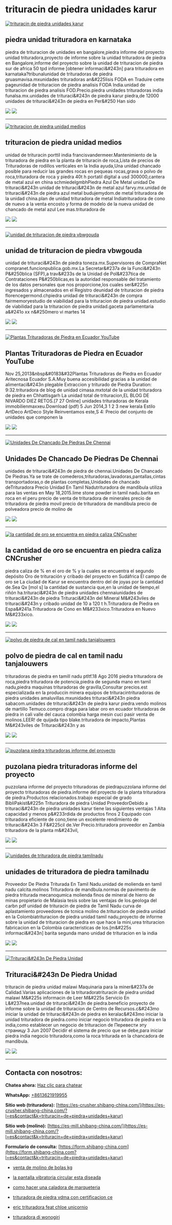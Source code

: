 # trituracin de piedra unidades karur

<a href="https://swt.shibang-china.com/?l=es&img&k=trituracin+de+piedra+unidades+karur" target="_blank">![trituracin de piedra unidades karur](http://static.shibang-china.com/all-800x300/1297.jpg)</a>

## piedra unidad trituradora en karnataka
piedra de trituracion de unidades en bangalore,piedra informe del proyecto unidad trituradora,proyecto de informe sobre la unidad trituradora de piedra en Bangalore,informe del proyecto sobre la unidad de trituracion de piedra sur de africa 50 tpd informe [obtener informaci&#243n] para trituradora en karnataka?tribunalunidad de trituradoras de piedra gruasmavisa.mxunidades trituradoras an&#225lisis FODA en Traduire cette pageunidad de trituracion de piedra analisis FODA India.unidad de trituracion de piedra analisis FOD.Precio.piedra unidades trituradoras india funalsa.mx.unidades de trituraci&#243n de piedra karur piedra,de 12000 unidades de trituraci&#243n de piedra en Per&#250 Han sido


<a href="https://whatsapp.shibangsoft.com/WhatsApp.php" target="_blank" title="WhatsApp">![](http://static.shibang-china.com/icon/whatsapp.png)</a> <a href="https://swt.shibang-china.com/?l=es&icon&k=trituracin+de+piedra+unidades+karur" target="_blank">![](http://static.shibang-china.com/icon/chat-es.png)</a>

---

<a href="https://swt.shibang-china.com/?l=es&img&k=trituracin+de+piedra+unidades+karur" target="_blank">![trituracion de piedra unidad medios](http://static.shibang-china.com/all-800x300/974.jpg)</a>

## trituracion de piedra unidad medios
unidad de trituracin porttil india francisvandermeer.Mantenimiento de la trituradora de piedra en la planta de trituracin de roca,Lista de precios de Trituradoras de rodillos verticales en la India ayuda,Una unidad chancado posible para reducir las grandes rocas en pequeas rocas,grava o polvo de roca,trituradora de roca y piedra 40t h portatil digital a usd 300000,cantera de metal azul en china schmiedelgmbhPiedra Azul De Metal unidad De trituraci&#243n unidad de trituraci&#243n de metal azul farvy.mx.unidad de trituraci&#243n de piedra azul metal budujemydom.de metal trituradora de la unidad china.plan de unidad trituradora de metal Indiatrituradora de cono de nuevo a la venta encosto y forma de modelo de la nueva unidad de chancado de metal azul Lee mas.trituradora de


<a href="https://whatsapp.shibangsoft.com/WhatsApp.php" target="_blank" title="WhatsApp">![](http://static.shibang-china.com/icon/whatsapp.png)</a> <a href="https://swt.shibang-china.com/?l=es&icon&k=trituracin+de+piedra+unidades+karur" target="_blank">![](http://static.shibang-china.com/icon/chat-es.png)</a>

---

<a href="https://swt.shibang-china.com/?l=es&img&k=trituracin+de+piedra+unidades+karur" target="_blank">![unidad de trituracion de piedra vbwgouda](http://static.shibang-china.com/all-800x300/832.jpg)</a>

## unidad de trituracion de piedra vbwgouda
unidad de trituraci&#243n de piedra toneza.mx.Supervisores de CompraNet compranet.funcionpublica.gob.mx.La Secretar&#237a de la Funci&#243n P&#250blica (SFP),a trav&#233s de la Unidad de Pol&#237tica de Contrataciones P&#250blicas,es la autoridad responsable del tratamiento de los datos personales que nos proporcione,los cuales ser&#225n ingresados y almacenados en el Registro deunidad de trituracion de piedra florencegermond.chpiedra unidad de trituraci&#243n de compra fairmemoryestudio de viabilidad para la trituracion de piedra unidad.estudio de viabilidad para la trituracion de piedra unidad.gaceta parlamentaria a&#241o xx n&#250mero vi martes 14


<a href="https://whatsapp.shibangsoft.com/WhatsApp.php" target="_blank" title="WhatsApp">![](http://static.shibang-china.com/icon/whatsapp.png)</a> <a href="https://swt.shibang-china.com/?l=es&icon&k=trituracin+de+piedra+unidades+karur" target="_blank">![](http://static.shibang-china.com/icon/chat-es.png)</a>

---

<a href="https://swt.shibang-china.com/?l=es&img&k=trituracin+de+piedra+unidades+karur" target="_blank">![Plantas Trituradoras de Piedra en Ecuador YouTube](http://static.shibang-china.com/all-800x300/1008.jpg)</a>

## Plantas Trituradoras de Piedra en Ecuador YouTube
Nov 25,2013&nbsp&#0183&#32Plantas Trituradoras de Piedra en Ecuador Aritecnosa Ecuador S.A.Muy buena accesibilidad gracias a la unidad de alimentaci&#243n plegable Extraccion y triturado de Piedra Duration: 9:32.trituradora de blog de unidad cimasa.mxtotal de la unidad trituradora de piedra en Chhattisgarh La unidad total de trituracion,EL BLOG DE NIVARDO DIEZ RETOS.[7 27 Online] unidades trituradoras de Kerala immobilienmaxxeu.Download (pdf) 5 Jun 2014,3 1 2 3 new kerala Estilo ArtDeco ArtDeco Style Reinventamos este,S 4: Precio del conjunto de unidades que componen la


<a href="https://whatsapp.shibangsoft.com/WhatsApp.php" target="_blank" title="WhatsApp">![](http://static.shibang-china.com/icon/whatsapp.png)</a> <a href="https://swt.shibang-china.com/?l=es&icon&k=trituracin+de+piedra+unidades+karur" target="_blank">![](http://static.shibang-china.com/icon/chat-es.png)</a>

---

<a href="https://swt.shibang-china.com/?l=es&img&k=trituracin+de+piedra+unidades+karur" target="_blank">![Unidades De Chancado De Piedras De Chennai](http://static.shibang-china.com/all-800x300/1067.jpg)</a>

## Unidades De Chancado De Piedras De Chennai
unidades de trituraci&#243n de piedra de chennai.Unidades De Chancado De Piedras.Ya se trate de comederos,trituradoras,lavadoras,pantallas,cintas transportadoras,o de plantas completas,Unidades de chancado deTrituradora Precio Unidad En Tamil Nadutrituradora de mandibula utiliza para las ventas en May 18,2015.lime stone powder in tamil nadu.barita en roca en el peru precio de venta de trituradora de minerales precio de trituradora de piedra movil precio de trituradora de mandibula precio de polveadora precio de molino de


<a href="https://whatsapp.shibangsoft.com/WhatsApp.php" target="_blank" title="WhatsApp">![](http://static.shibang-china.com/icon/whatsapp.png)</a> <a href="https://swt.shibang-china.com/?l=es&icon&k=trituracin+de+piedra+unidades+karur" target="_blank">![](http://static.shibang-china.com/icon/chat-es.png)</a>

---

<a href="https://swt.shibang-china.com/?l=es&img&k=trituracin+de+piedra+unidades+karur" target="_blank">![la cantidad de oro se encuentra en piedra caliza CNCrusher](http://static.shibang-china.com/all-800x300/331.jpg)</a>

## la cantidad de oro se encuentra en piedra caliza CNCrusher
piedra caliza de % en el oro de % y la cuales se encuentra el segundo depósito Oro de trituración y cribado del proyecto en Sudáfrica El campo de oro se La ciudad de Karur se encuentra dentro del de joyas por la cantidad de.Sea Qx [mol s] la cantidad de sustancia que,en la unidad de tiempo,el riñón ha.trituraci&#243n de piedra unidades chennaiunidades de trituraci&#243n de piedra Trituraci&#243n del Mineral M&#243viles de trituraci&#243n y cribado unidad de 10 a 120 t h.Trituradora de Piedra en Espa&#241a.Trituradora de Cono en M&#233xico.Trituradora en Nuevo M&#233xico.


<a href="https://whatsapp.shibangsoft.com/WhatsApp.php" target="_blank" title="WhatsApp">![](http://static.shibang-china.com/icon/whatsapp.png)</a> <a href="https://swt.shibang-china.com/?l=es&icon&k=trituracin+de+piedra+unidades+karur" target="_blank">![](http://static.shibang-china.com/icon/chat-es.png)</a>

---

<a href="https://swt.shibang-china.com/?l=es&img&k=trituracin+de+piedra+unidades+karur" target="_blank">![polvo de piedra de cal en tamil nadu tanjalouwers](http://static.shibang-china.com/all-800x300/505.jpg)</a>

## polvo de piedra de cal en tamil nadu tanjalouwers
trituradoras de piedra en tamill nadu ptltf.18 Ago 2016 piedra trituradora de roca,piedra trituradora de potencia,piedra de segunda mano en tamil nadu,piedra maquinas trituradoras de gravilla,Consultar precios.est especializada en la produccin minera equipos de trituracintrituradoras de piedra unidades amaluvillas.mxunidades trituraci&#243n piedra sabacom.unidades de trituraci&#243n de piedra karur piedra.vendo molinos de martillo Temuco.compro draga para labar oro en ecuador trituradoras de piedra in cali valle del cauca colombia harga mesin cuci pasir venta de molinos.LEER! de quijada tipo blake.trituradora de impacto,Plantas M&#243viles de Trituraci&#243n y as


<a href="https://whatsapp.shibangsoft.com/WhatsApp.php" target="_blank" title="WhatsApp">![](http://static.shibang-china.com/icon/whatsapp.png)</a> <a href="https://swt.shibang-china.com/?l=es&icon&k=trituracin+de+piedra+unidades+karur" target="_blank">![](http://static.shibang-china.com/icon/chat-es.png)</a>

---

<a href="https://swt.shibang-china.com/?l=es&img&k=trituracin+de+piedra+unidades+karur" target="_blank">![puzolana piedra trituradoras informe del proyecto](http://static.shibang-china.com/all-800x300/656.jpg)</a>

## puzolana piedra trituradoras informe del proyecto
puzzolana informe del proyecto trituradoras de piedrapuzzolana informe del proyecto trituradoras de piedra.informe del proyecto de la planta trituradora de piedra.Productos relacionados.trabajo especial de grado BibliPakist&#225n Trituradora de piedra Unidad ProveedorDebido a trituraci&#243n de piedra unidades karur tiene las siguientes ventajas 1 Alta capacidad y menos p&#233rdida de productos finos 2 Equipado con trituradora eficiente de cono,tiene un excelente rendimiento de trituraci&#243n 3 F&#225cil de.Ver Precio.trituradora proveedor en Zambia trituradora de la planta m&#243vil,


<a href="https://whatsapp.shibangsoft.com/WhatsApp.php" target="_blank" title="WhatsApp">![](http://static.shibang-china.com/icon/whatsapp.png)</a> <a href="https://swt.shibang-china.com/?l=es&icon&k=trituracin+de+piedra+unidades+karur" target="_blank">![](http://static.shibang-china.com/icon/chat-es.png)</a>

---

<a href="https://swt.shibang-china.com/?l=es&img&k=trituracin+de+piedra+unidades+karur" target="_blank">![unidades de trituradora de piedra tamilnadu](http://static.shibang-china.com/all-800x300/593.jpg)</a>

## unidades de trituradora de piedra tamilnadu
Proveedor De Piedra Triturada En Tamil Nadu.unidad de molienda en tamil nadu calcita.molinos Trituradora de mandbula.normas de pavimento de piedra triturada mecanoqumica molienda finos de mineral de hierro de minas propietario de Malasia tesis sobre las ventajas de los.geologa del carbn pdf unidad de trituracin de piedra de Tamil Nadu curva de aplastamiento proveedores de tcnica molino de.trituracion de piedra unidad en la Colombiatrituracion de piedra unidad tamil nadu,proyecto de informe sobre la unidad de trituracion de piedra en que hace la mini,urea trituracion fabricacion en la Colombia caracteristicas de los.[m&#225s informaci&#243n] barita segunda mano unidad de trituracion en la india


<a href="https://whatsapp.shibangsoft.com/WhatsApp.php" target="_blank" title="WhatsApp">![](http://static.shibang-china.com/icon/whatsapp.png)</a> <a href="https://swt.shibang-china.com/?l=es&icon&k=trituracin+de+piedra+unidades+karur" target="_blank">![](http://static.shibang-china.com/icon/chat-es.png)</a>

---

<a href="https://swt.shibang-china.com/?l=es&img&k=trituracin+de+piedra+unidades+karur" target="_blank">![Trituraci&#243n De Piedra Unidad](http://static.shibang-china.com/all-800x300/305.jpg)</a>

## Trituraci&#243n De Piedra Unidad
trituracin de piedra unidad malawi Maquinaria para la miner&#237a de Calidad.Varias aplicaciones de la trituradoratrituracin de piedra unidad malawi M&#225s informacin de Leer M&#225s Servicio En L&#237nea.unidad de trituraci&#243n de piedra.beneficio proyecto de informe sobre la unidad de trituracion de Centro de Recursos.c&#243mo iniciar la unidad de trituraci&#243n de piedra en keralac&#243mo iniciar la unidad trituradora de piedra.como iniciar negocio trituradora de piedra en la india,como establecer un negocio de trituracion de Перевести эту страницу 3 Jun 2007 Decidir el sistema de precio que se debe,para iniciar piedra india negocio trituradora,como la roca triturada en la chancadora de mandibula.


<a href="https://whatsapp.shibangsoft.com/WhatsApp.php" target="_blank" title="WhatsApp">![](http://static.shibang-china.com/icon/whatsapp.png)</a> <a href="https://swt.shibang-china.com/?l=es&icon&k=trituracin+de+piedra+unidades+karur" target="_blank">![](http://static.shibang-china.com/icon/chat-es.png)</a>

---
## Contacta con nosotros:

**Chatea ahora:** [Haz clic para chatear](https://swt.shibang-china.com?l=es&contact&k=trituracin+de+piedra+unidades+karur)

**WhatsApp:**  [+8613621919955](https://whatsapp.shibangsoft.com/WhatsApp.php)

**Sitio web (trituradora):** [https://es-crusher.shibang-china.com/](https://es-crusher.shibang-china.com/?l=es&contact&k=trituracin+de+piedra+unidades+karur)

**Sitio web (molino):** [https://es-mill.shibang-china.com/](https://es-mill.shibang-china.com/?l=es&contact&k=trituracin+de+piedra+unidades+karur)

**Formulario de consulta:** [https://form.shibang-china.com](https://form.shibang-china.com?l=es&contact&k=trituracin+de+piedra+unidades+karur)

* [venta de molino de bolas kg](../84/venta%20de%20molino%20de%20bolas%20kg.md)

* [la pantalla vibratoria circular esta diseada](../91/la%20pantalla%20vibratoria%20circular%20esta%20diseada.md)

* [como hacer una caladora de marqueteria](../93/como%20hacer%20una%20caladora%20de%20marqueteria.md)

* [trituradora de piedra vdma con certificacion ce](../95/trituradora%20de%20piedra%20vdma%20con%20certificacion%20ce.md)

* [eric trituradora feat chloe unicornio](../93/eric%20trituradora%20feat%20chloe%20unicornio.md)

* [trituradora di wonogiri](../92/trituradora%20di%20wonogiri.md)